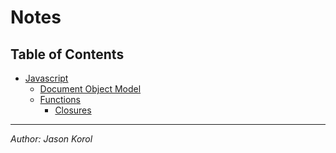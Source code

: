 # Notes

## Table of Contents

* [Javascript](#)
    * [Document Object Model](./javascript/DOM/intro.md) 
    * [Functions](#)
        * [Closures](./javascript/functions/closures.md)

---
*Author: Jason Korol*
